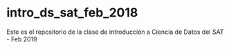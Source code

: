 # intro_ds_sat_feb_2018
Este es el repositorio de la clase de introducción a Ciencia de Datos del SAT - Feb 2019
